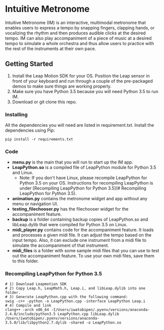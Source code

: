# Intuitive Metronome

[comment]: <> (Intuitive Metronome &#40;IM&#41; is an interactive and multimodel metronome that)

[comment]: <> (can take beats from finger snapping, hand clapping, and vocal input and )

[comment]: <> (produce audible clicks at a desired tempo.)
Intuitive Metronome (IM) is an interactive, multimodal metronome that
enables users to express a tempo by snapping fingers, clapping hands,
or vocalizing the rhythm and then produces audible clicks at the desired
tempo. IM can also play accompaniment of a piece of music at a desired 
tempo to simulate a whole orchestra and thus allow users to practice 
with the rest of the instruments at their own pace. 

[comment]: <> (The key ideas behind)

[comment]: <> (IM include tempo detection and gesture recognition. First, tempo )

[comment]: <> (detection is to detect beats per minute &#40;BPM&#41; expressed by snapping,)

[comment]: <> (clapping, vocalizing, etc., and then use that BPM to construct audible)

[comment]: <> (clicks at the desired tempo. Second, the gesture recognition is to)

[comment]: <> (recognize start and stop hand signals that allow users to turn IM )

[comment]: <> (on and off like a conductor.)
## Getting Started
1. Install the Leap Motion SDK for your OS.
   Position the Leap sensor in front of your keyboard 
   and run through a couple of the pre-packaged demos to 
   make sure things are working properly.
2. Make sure you have Python 3.5 because you will need 
   Python 3.5 to run IM. 
3. Download or git clone this repo. 
### Installing
All the dependencies you will need are listed in 
requirement.txt. Install the dependencies using Pip:
```
pip install -r requirements.txt
```
### Code
* **menu.py** is the main that you will run to start up the IM app.
* **LeapPython.so** is a compiled file of LeapPython module for Python 3.5 and Linux. 
   * Note: If you don't have Linux, please recompile LeapPython for Python 3.5 
   on your OS. Instructions for recompiling LeapPython is under [Recompiling LeapPython for Python 3.5](# Recompiling LeapPython for Python 3.5).
* **animation.py** contains the metronome widget and app without any menu or navigation UI.
* **testing_filechooser.py** has the filechooser widget 
  for the accompaniment feature.
* **backup** is a folder containing backup copies of
  LeapPython.so and libLeap.dylib that were compiled for Python 3.5 on Linux.
* **midi_player.py** contains code for the accompaniment feature. 
It loads and processes a given midi file. It can adjust the 
  tempo based on the input tempo. Also, it can exclude one 
  instrument from a midi file to simulate the accompaniment of 
  that instrument.
* **midi_files** is a folder with some sample midi files that you can
  use to test out the accompaniment feature. To use your own 
  midi files, save them to this folder. 
  
  
### Recompiling LeapPython for Python 3.5
```
# 1) Download Leapmotion SDK 
# 2) Copy Leap.h, LeapMath.h, Leap.i, and libLeap.dylib into one folder.
# 3) Generate LeapPython.cpp with the following command: 
swig -c++ -python -o LeapPython.cpp -interface LeapPython Leap.i
# 4) Compile and link 
clang++ -arch x86_64 -I/Users/iwatobipen/.pyenv/versions/anaconda-2.4.0/include/python3.5 LeapPython.cpp libLeap.dylib /Users/iwatobipen/.pyenv/versions/anaconda-3.5.0/lib/libpython2.7.dylib -shared -o LeapPython.so
```
  

